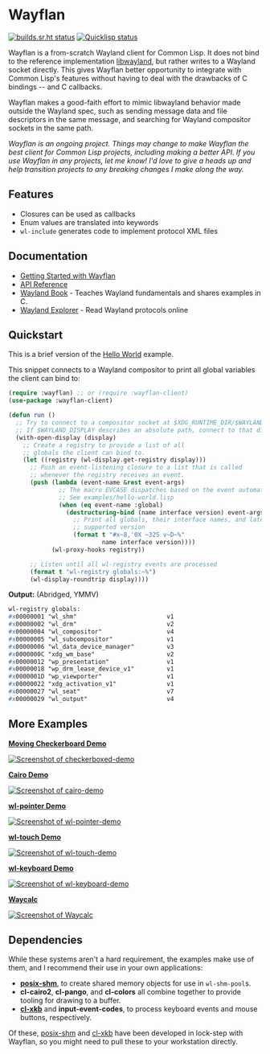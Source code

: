 # Wayflan
[![builds.sr.ht status](https://builds.sr.ht/~shunter/wayflan/commits/test.yml.svg)](https://builds.sr.ht/~shunter/wayflan/commits/master/test.yml)
[![Quicklisp status](https://quickdocs.org/badge/wayflan.svg)](https://quickdocs.org/wayflan)

Wayflan is a from-scratch Wayland client for Common Lisp. It does not bind to
the reference implementation [libwayland](https://wayland.freedesktop.org/),
but rather writes to a Wayland socket directly. This gives Wayflan better
opportunity to integrate with Common Lisp's features without having to deal
with the drawbacks of C bindings -- and C callbacks.

Wayflan makes a good-faith effort to mimic libwayland behavior made outside the
Wayland spec, such as sending message data and file descriptors in the same
message, and searching for Wayland compositor sockets in the same path.

*Wayflan is an ongoing project. Things may change to make Wayflan the best
client for Common Lisp projects, including making a better API. If you use
Wayflan in any projects, let me know! I'd love to give a heads up and help
transition projects to any breaking changes I make along the way.*

## Features

- Closures can be used as callbacks
- Enum values are translated into keywords
- `wl-include` generates code to implement protocol XML files

## Documentation

- [Getting Started with Wayflan](./doc/Getting-Started-With-Wayflan.md)
- [API Reference](./doc/API-Reference.md)
- [Wayland Book](https://wayland-book.com/) - Teaches Wayland fundamentals and shares examples in C.
- [Wayland Explorer](https://wayland.app/protocols/) - Read Wayland protocols online

## Quickstart

This is a brief version of the [Hello World](./examples/hello-world.lisp) example.

This snippet connects to a Wayland compositor to print all global variables the
client can bind to:

```lisp
(require :wayflan) ;; or (require :wayflan-client)
(use-package :wayflan-client)

(defun run ()
  ;; Try to connect to a compositor socket at $XDG_RUNTIME_DIR/$WAYLAND_DISPLAY.
  ;; If $WAYLAND_DISPLAY describes an absolute path, connect to that directly.
  (with-open-display (display)
    ;; Create a registry to provide a list of all
    ;; globals the client can bind to.
    (let ((registry (wl-display.get-registry display)))
      ;; Push an event-listening closure to a list that is called
      ;; whenever the registry receives an event.
      (push (lambda (event-name &rest event-args)
              ;; The macro EVCASE dispatches based on the event automatically.
              ;; See examples/hello-world.lisp
              (when (eq event-name :global)
                (destructuring-bind (name interface version) event-args
                  ;; Print all globals, their interface names, and latest
                  ;; supported version
                  (format t "#x~8,'0X ~32S v~D~%"
                          name interface version))))
            (wl-proxy-hooks registry))

      ;; Listen until all wl-registry events are processed
      (format t "wl-registry globals:~%")
      (wl-display-roundtrip display))))
```

**Output:** (Abridged, YMMV)
```lisp
wl-registry globals:
#x00000001 "wl_shm"                         v1
#x00000002 "wl_drm"                         v2
#x00000004 "wl_compositor"                  v4
#x00000005 "wl_subcompositor"               v1
#x00000006 "wl_data_device_manager"         v3
#x0000000C "xdg_wm_base"                    v2
#x00000012 "wp_presentation"                v1
#x00000018 "wp_drm_lease_device_v1"         v1
#x0000001D "wp_viewporter"                  v1
#x00000022 "xdg_activation_v1"              v1
#x00000027 "wl_seat"                        v7
#x00000029 "wl_output"                      v4
```

## More Examples

**[Moving Checkerboard Demo](./examples/checkerboxed-demo.lisp])**

[![Screenshot of checkerboxed-demo](./checkerboxed-demo.jpg)](./examples/checkerboxed-demo.lisp)

**[Cairo Demo](./examples/cairo-demo.lisp])**

[![Screenshot of cairo-demo](./cairo-demo.jpg)](./examples/cairo-demo.lisp)

**[wl-pointer Demo](./examples/wl-pointer-demo.lisp])**

[![Screenshot of wl-pointer-demo](./wl-pointer-demo.jpg)](./examples/wl-pointer-demo.lisp)

**[wl-touch Demo](./examples/wl-touch-demo.lisp])**

[![Screenshot of wl-touch-demo](./wl-touch-demo.jpg)](./examples/wl-touch-demo.lisp)

**[wl-keyboard Demo](./examples/wl-keyboard-demo.lisp])**

[![Screenshot of wl-keyboard-demo](./wl-keyboard-demo.jpg)](./examples/wl-keyboard-demo.lisp)

**[Waycalc](./examples/Waycalc.lisp])**

[![Screenshot of Waycalc](./Waycalc.jpg)](./examples/Waycalc.lisp)

## Dependencies

While these systems aren't a hard requirement, the examples make use of them,
and I recommend their use in your own applications:

- **[posix-shm](https://git.sr.ht/~shunter/posix-shm)**, to create shared
  memory objects for use in `wl-shm-pool`s.
- **cl-cairo2**, **cl-pango**, and **cl-colors** all combine together to
  provide tooling for drawing to a buffer.
- **[cl-xkb](https://github.com/malcolmstill/cl-xkb/)** and
  **input-event-codes**, to process keyboard events and mouse buttons,
  respectively.

Of these, [posix-shm](https://git.sr.ht/~shunter/posix-shm) and
[cl-xkb](https://github.com/malcolmstill/cl-xkb/) have been developed in
lock-step with Wayflan, so you might need to pull these to your workstation
directly.
